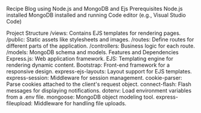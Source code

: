 Recipe Blog using Node.js and MongoDB and Ejs
Prerequisites
Node.js installed
MongoDB installed and running
Code editor (e.g., Visual Studio Code)


Project Structure
/views: Contains EJS templates for rendering pages.
/public: Static assets like stylesheets and images.
/routes: Define routes for different parts of the application.
/controllers: Business logic for each route.
/models: MongoDB schema and models.
Features and Dependencies
Express.js: Web application framework.
EJS: Templating engine for rendering dynamic content.
Bootstrap: Front-end framework for a responsive design.
express-ejs-layouts: Layout support for EJS templates.
express-session: Middleware for session management.
cookie-parser: Parse cookies attached to the client's request object.
connect-flash: Flash messages for displaying notifications.
dotenv: Load environment variables from a .env file.
mongoose: MongoDB object modeling tool.
express-fileupload: Middleware for handling file uploads.
